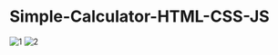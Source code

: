 # Simple-Calculator-HTML-CSS-JS
![1](https://user-images.githubusercontent.com/49721752/58544620-0f10d500-821b-11e9-975d-4873401ee6dc.PNG)
![2](https://user-images.githubusercontent.com/49721752/58544628-120bc580-821b-11e9-936c-f4db2b05c2ed.PNG)
